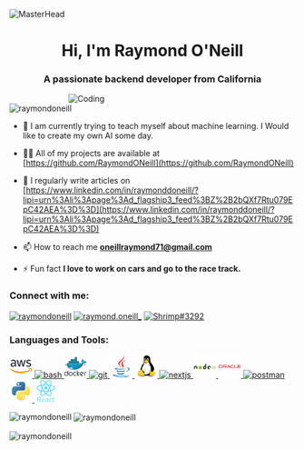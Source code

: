 ![MasterHead](https://as1.ftcdn.net/v2/jpg/03/52/39/00/1000_F_352390061_Bem8aYkzfGhIObTC4fXhf0PmKQjWM1wN.jpg)
<h1 align="center">Hi, I'm Raymond O'Neill</h1>
<h3 align="center">A passionate backend developer from California</h3>
<img align="right" alt="Coding" width="400" src="https://thumbs.gfycat.com/AliveAdmirableEidolonhelvum-max-1mb.gif">

<p align="left"> <img src="https://komarev.com/ghpvc/?username=raymondoneill&label=Profile%20views&color=0e75b6&style=flat" alt="raymondoneill" /> </p>

- 🔭 I am currently trying to teach myself about machine learning. I Would like to create my own AI some day.

- 👨‍💻 All of my projects are available at [https://github.com/RaymondONeill](https://github.com/RaymondONeill)

- 📝 I regularly write articles on [https://www.linkedin.com/in/raymonddoneill/?lipi=urn%3Ali%3Apage%3Ad_flagship3_feed%3BZ%2B2bQXf7Rtu079EpC42AEA%3D%3D](https://www.linkedin.com/in/raymonddoneill/?lipi=urn%3Ali%3Apage%3Ad_flagship3_feed%3BZ%2B2bQXf7Rtu079EpC42AEA%3D%3D)

- 📫 How to reach me **oneillraymond71@gmail.com**

- ⚡ Fun fact **I love to work on cars and go to the race track.**

<h3 align="left">Connect with me:</h3>
<p align="left">
<a href="https://linkedin.com/in/raymondoneill" target="blank"><img align="center" src="https://raw.githubusercontent.com/rahuldkjain/github-profile-readme-generator/master/src/images/icons/Social/linked-in-alt.svg" alt="raymondoneill" height="30" width="40" /></a>
<a href="https://instagram.com/raymond.oneill_" target="blank"><img align="center" src="https://raw.githubusercontent.com/rahuldkjain/github-profile-readme-generator/master/src/images/icons/Social/instagram.svg" alt="raymond.oneill_" height="30" width="40" /></a>
<a href="https://discord.gg/Shrimp#3292" target="blank"><img align="center" src="https://raw.githubusercontent.com/rahuldkjain/github-profile-readme-generator/master/src/images/icons/Social/discord.svg" alt="Shrimp#3292" height="30" width="40" /></a>
</p>

<h3 align="left">Languages and Tools:</h3>
<p align="left"> <a href="https://aws.amazon.com" target="_blank" rel="noreferrer"> <img src="https://raw.githubusercontent.com/devicons/devicon/master/icons/amazonwebservices/amazonwebservices-original-wordmark.svg" alt="aws" width="40" height="40"/> </a> <a href="https://www.gnu.org/software/bash/" target="_blank" rel="noreferrer"> <img src="https://www.vectorlogo.zone/logos/gnu_bash/gnu_bash-icon.svg" alt="bash" width="40" height="40"/> </a> <a href="https://www.docker.com/" target="_blank" rel="noreferrer"> <img src="https://raw.githubusercontent.com/devicons/devicon/master/icons/docker/docker-original-wordmark.svg" alt="docker" width="40" height="40"/> </a> <a href="https://git-scm.com/" target="_blank" rel="noreferrer"> <img src="https://www.vectorlogo.zone/logos/git-scm/git-scm-icon.svg" alt="git" width="40" height="40"/> </a> <a href="https://www.java.com" target="_blank" rel="noreferrer"> <img src="https://raw.githubusercontent.com/devicons/devicon/master/icons/java/java-original.svg" alt="java" width="40" height="40"/> </a> <a href="https://www.linux.org/" target="_blank" rel="noreferrer"> <img src="https://raw.githubusercontent.com/devicons/devicon/master/icons/linux/linux-original.svg" alt="linux" width="40" height="40"/> </a> <a href="https://nextjs.org/" target="_blank" rel="noreferrer"> <img src="https://cdn.worldvectorlogo.com/logos/nextjs-2.svg" alt="nextjs" width="40" height="40"/> </a> <a href="https://nodejs.org" target="_blank" rel="noreferrer"> <img src="https://raw.githubusercontent.com/devicons/devicon/master/icons/nodejs/nodejs-original-wordmark.svg" alt="nodejs" width="40" height="40"/> </a> <a href="https://www.oracle.com/" target="_blank" rel="noreferrer"> <img src="https://raw.githubusercontent.com/devicons/devicon/master/icons/oracle/oracle-original.svg" alt="oracle" width="40" height="40"/> </a> <a href="https://postman.com" target="_blank" rel="noreferrer"> <img src="https://www.vectorlogo.zone/logos/getpostman/getpostman-icon.svg" alt="postman" width="40" height="40"/> </a> <a href="https://www.python.org" target="_blank" rel="noreferrer"> <img src="https://raw.githubusercontent.com/devicons/devicon/master/icons/python/python-original.svg" alt="python" width="40" height="40"/> </a> <a href="https://reactjs.org/" target="_blank" rel="noreferrer"> <img src="https://raw.githubusercontent.com/devicons/devicon/master/icons/react/react-original-wordmark.svg" alt="react" width="40" height="40"/> </a> </p>

<p><img align="left" src="https://github-readme-stats.vercel.app/api/top-langs?username=raymondoneill&show_icons=true&locale=en&layout=compact" alt="raymondoneill" /></p>

<p>&nbsp;<img align="center" src="https://github-readme-stats.vercel.app/api?username=raymondoneill&show_icons=true&locale=en" alt="raymondoneill" /></p>

<p><img align="center" src="https://github-readme-streak-stats.herokuapp.com/?user=raymondoneill&" alt="raymondoneill" /></p>
